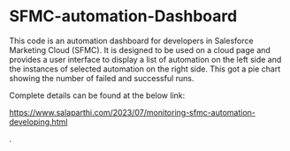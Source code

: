 # SFMC-automation-Dashboard
This code is an automation dashboard for developers in Salesforce Marketing Cloud (SFMC). It is designed to be used on a cloud page and provides a user interface 
to  display a list of automation on the left side and the instances of selected automation on the right side.
This got a pie chart showing the number of failed and successful runs.

Complete details can be found at the below link:

https://www.salaparthi.com/2023/07/monitoring-sfmc-automation-developing.html

.
